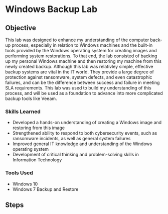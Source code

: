# Windows Backup Lab

## Objective
This lab was designed to enhance my understanding of the computer back-up process, especially in relation to Windows machines and the built-in tools provided by the Windows operating system for creating images and performing system restorations. To that end, the lab consisted of backing up my personal Windows machine and then restoring my machine from this newly created backup. Although this lab was relativley simple, effective backup systems are vital in the IT world. They provide a large degree of protection against ransomware, system defects, and even catastrophic failures, and can be the difference between success and failure in meeting SLA requirements. This lab was used to build my understanding of this process, and will be used as a foundation to advance into more complicated backup tools like Veeam. 

### Skills Learned

- Developed a hands-on understanding of creating a Windows image and restoring from this image
- Strengthened ability to respond to both cybersecurity events, such as ransomware incidents, as well as general system failures
- Improved general IT knowledge and understanding of the Windows operating system
- Development of critical thinking and problem-solving skills in Information Technology

### Tools Used

- Windows 10
- Windows 7 Backup and Restore

## Steps
